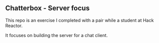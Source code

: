 ## Chatterbox - Server focus
This repo is an exercise I completed with a pair while a student at Hack Reactor.

It focuses on building the server for a chat client.
